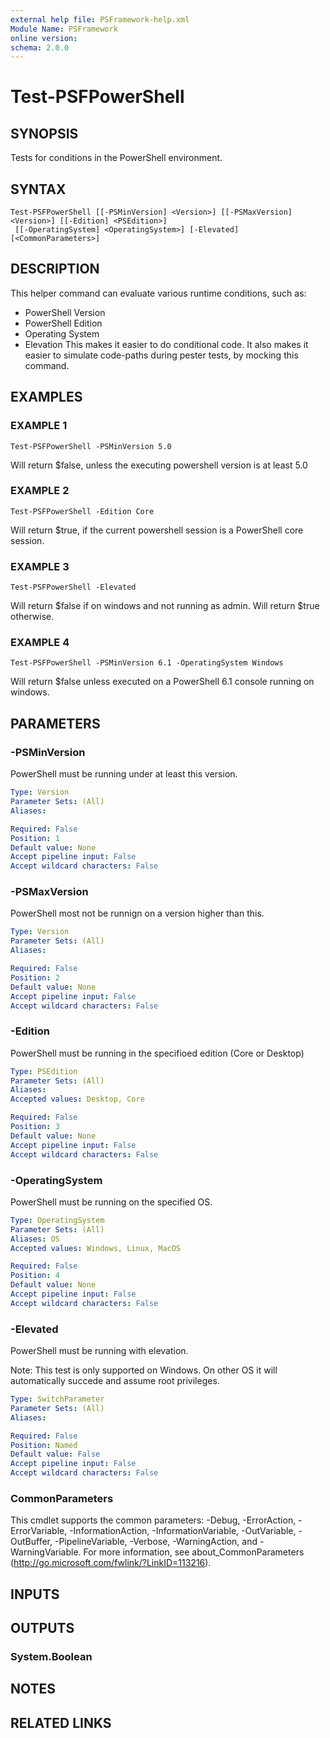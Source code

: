 ```yaml
---
external help file: PSFramework-help.xml
Module Name: PSFramework
online version:
schema: 2.0.0
---
```


# Test-PSFPowerShell

## SYNOPSIS
Tests for conditions in the PowerShell environment.

## SYNTAX

```
Test-PSFPowerShell [[-PSMinVersion] <Version>] [[-PSMaxVersion] <Version>] [[-Edition] <PSEdition>]
 [[-OperatingSystem] <OperatingSystem>] [-Elevated] [<CommonParameters>]
```

## DESCRIPTION
This helper command can evaluate various runtime conditions, such as:
- PowerShell Version
- PowerShell Edition
- Operating System
- Elevation
This makes it easier to do conditional code.
It also makes it easier to simulate code-paths during pester tests, by mocking this command.

## EXAMPLES

### EXAMPLE 1
```
Test-PSFPowerShell -PSMinVersion 5.0
```

Will return $false, unless the executing powershell version is at least 5.0

### EXAMPLE 2
```
Test-PSFPowerShell -Edition Core
```

Will return $true, if the current powershell session is a PowerShell core session.

### EXAMPLE 3
```
Test-PSFPowerShell -Elevated
```

Will return $false if on windows and not running as admin.
Will return $true otherwise.

### EXAMPLE 4
```
Test-PSFPowerShell -PSMinVersion 6.1 -OperatingSystem Windows
```

Will return $false unless executed on a PowerShell 6.1 console running on windows.

## PARAMETERS

### -PSMinVersion
PowerShell must be running under at least this version.

```yaml
Type: Version
Parameter Sets: (All)
Aliases:

Required: False
Position: 1
Default value: None
Accept pipeline input: False
Accept wildcard characters: False
```

### -PSMaxVersion
PowerShell most not be runnign on a version higher than this.

```yaml
Type: Version
Parameter Sets: (All)
Aliases:

Required: False
Position: 2
Default value: None
Accept pipeline input: False
Accept wildcard characters: False
```

### -Edition
PowerShell must be running in the specifioed edition (Core or Desktop)

```yaml
Type: PSEdition
Parameter Sets: (All)
Aliases:
Accepted values: Desktop, Core

Required: False
Position: 3
Default value: None
Accept pipeline input: False
Accept wildcard characters: False
```

### -OperatingSystem
PowerShell must be running on the specified OS.

```yaml
Type: OperatingSystem
Parameter Sets: (All)
Aliases: OS
Accepted values: Windows, Linux, MacOS

Required: False
Position: 4
Default value: None
Accept pipeline input: False
Accept wildcard characters: False
```

### -Elevated
PowerShell must be running with elevation.

Note:
This test is only supported on Windows.
On other OS it will automatically succede and assume root privileges.

```yaml
Type: SwitchParameter
Parameter Sets: (All)
Aliases:

Required: False
Position: Named
Default value: False
Accept pipeline input: False
Accept wildcard characters: False
```

### CommonParameters
This cmdlet supports the common parameters: -Debug, -ErrorAction, -ErrorVariable, -InformationAction, -InformationVariable, -OutVariable, -OutBuffer, -PipelineVariable, -Verbose, -WarningAction, and -WarningVariable. For more information, see about_CommonParameters (http://go.microsoft.com/fwlink/?LinkID=113216).

## INPUTS

## OUTPUTS

### System.Boolean
## NOTES

## RELATED LINKS
